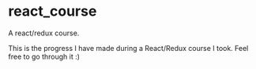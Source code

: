# react_course
A react/redux course.

This is the progress I have made during a React/Redux course I took.
Feel free to go through it :)
